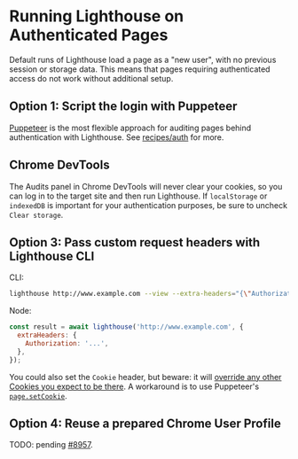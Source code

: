 # Running Lighthouse on Authenticated Pages

Default runs of Lighthouse load a page as a "new user", with no previous session or storage data. This means that pages requiring authenticated access do not work without additional setup.

## Option 1: Script the login with Puppeteer

[Puppeteer](https://pptr.dev) is the most flexible approach for auditing pages behind authentication with Lighthouse. See [recipes/auth](./recipes/auth) for more.

## Chrome DevTools

The Audits panel in Chrome DevTools will never clear your cookies, so you can log in to the target site and then run Lighthouse. If `localStorage` or `indexedDB` is important for your authentication purposes, be sure to uncheck `Clear storage`.

## Option 3: Pass custom request headers with Lighthouse CLI

CLI:
```sh
lighthouse http://www.example.com --view --extra-headers="{\"Authorization\":\"...\"}"
```

Node:
```js
const result = await lighthouse('http://www.example.com', {
  extraHeaders: {
    Authorization: '...',
  },
});
```

You could also set the `Cookie` header, but beware: it will [override any other Cookies you expect to be there](https://github.com/GoogleChrome/lighthouse/pull/9170). A workaround is to use Puppeteer's [`page.setCookie`](https://github.com/GoogleChrome/puppeteer/blob/master/docs/api.md#pagesetcookiecookies).

## Option 4: Reuse a prepared Chrome User Profile

TODO: pending [#8957](https://github.com/GoogleChrome/lighthouse/issues/8957).
